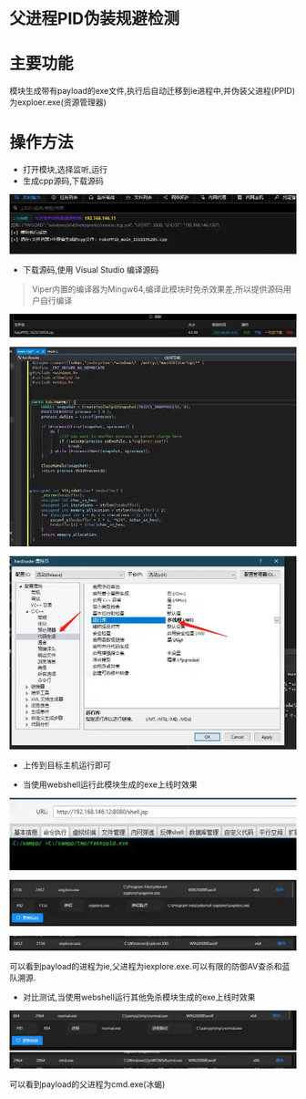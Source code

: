 # 父进程PID伪装规避检测

# 主要功能
模块生成带有payload的exe文件,执行后自动迁移到ie进程中,并伪装父进程(PPID)为exploer.exe(资源管理器)

# 操作方法
+ 打开模块,选择监听,运行
+ 生成cpp源码,下载源码

![1618196370427-49453352-f021-4e57-85ce-961887848cdf.webp](./img/h92jdFYwBd8Er83Q/1618196370427-49453352-f021-4e57-85ce-961887848cdf-805946.webp)

+ 下载源码,使用 Visual Studio 编译源码

> Viper内置的编译器为Mingw64,编译此模块时免杀效果差,所以提供源码用户自行编译
>

![1623216997711-f2941d0e-18e7-487c-bb9a-65be6d51cb27.webp](./img/h92jdFYwBd8Er83Q/1623216997711-f2941d0e-18e7-487c-bb9a-65be6d51cb27-588689.webp)



![1618196613831-3938b709-0ff3-468c-a325-db896adedf6f.webp](./img/h92jdFYwBd8Er83Q/1618196613831-3938b709-0ff3-468c-a325-db896adedf6f-587032.webp)

![1618196988646-0937a913-a702-4dfd-b5ed-65299315eeca.webp](./img/h92jdFYwBd8Er83Q/1618196988646-0937a913-a702-4dfd-b5ed-65299315eeca-697048.webp)

+ 上传到目标主机运行即可



+ 当使用webshell运行此模块生成的exe上线时效果

![1618196850846-8ba148ed-c65e-49e8-86d1-283873bd581e.webp](./img/h92jdFYwBd8Er83Q/1618196850846-8ba148ed-c65e-49e8-86d1-283873bd581e-563263.webp)

![1618197349360-c296aa54-81f8-4df3-8f37-11de0426b8ad.webp](./img/h92jdFYwBd8Er83Q/1618197349360-c296aa54-81f8-4df3-8f37-11de0426b8ad-998005.webp)

![1618197373498-d9e78731-2635-4f2f-8a38-3b501569d15b.webp](./img/h92jdFYwBd8Er83Q/1618197373498-d9e78731-2635-4f2f-8a38-3b501569d15b-651629.webp)

可以看到payload的进程为ie,父进程为iexplore.exe.可以有限的防御AV查杀和蓝队溯源.



+ 对比测试,当使用webshell运行其他免杀模块生成的exe上线时效果

![1618197522696-945cf91a-40cc-4267-a210-e310d04cac73.webp](./img/h92jdFYwBd8Er83Q/1618197522696-945cf91a-40cc-4267-a210-e310d04cac73-735692.webp)![1618197555750-26cb9144-39f3-41c6-b52d-85eb3470ec6f.webp](./img/h92jdFYwBd8Er83Q/1618197555750-26cb9144-39f3-41c6-b52d-85eb3470ec6f-698744.webp)

可以看到payload的父进程为cmd.exe(冰蝎)






